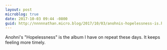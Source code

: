 ```yaml
---
layout: post
microblog: true
date: 2017-10-03 09:44 -0800
guid: http://nnnnnathan.micro.blog/2017/10/03/anohnis-hopelessness-is.html
---
```

Anohni's "Hopelessness" is the album I have on repeat these days. It keeps feeling more timely.
